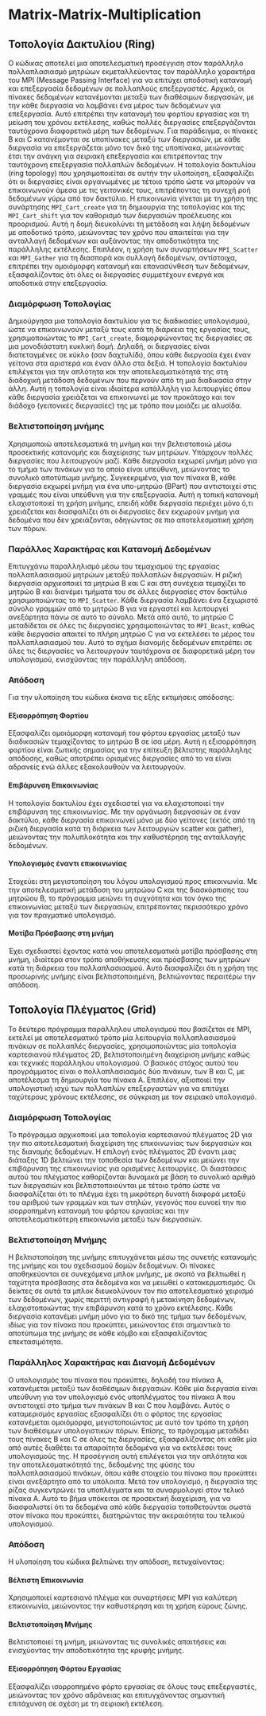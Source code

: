 # Matrix-Matrix-Multiplication

## Τοπολογία Δακτυλίου (Ring)
Ο κώδικας αποτελεί μια αποτελεσματική προσέγγιση στον παράλληλο πολλαπλασιασμό μητρώων εκμεταλλεύοντας τον παράλληλο χαρακτήρα του MPI (Message Passing Interface) για να επιτύχει αποδοτική κατανομή και επεξεργασία δεδομένων σε πολλαπλούς επεξεργαστές. Αρχικά, οι πίνακες δεδομένων κατανέμονται μεταξύ των διαθέσιμων διεργασιών, με την κάθε διεργασία να λαμβάνει ένα μέρος των δεδομένων για επεξεργασία. Αυτό επιτρέπει την κατανομή του φορτίου εργασίας και τη μείωση του χρόνου εκτέλεσης, καθώς πολλές διεργασίες επεξεργάζονται ταυτόχρονα διαφορετικά μέρη των δεδομένων. Για παράδειγμα, οι πίνακες B και C κατανέμονται σε υποπίνακες μεταξύ των διεργασιών, με κάθε διεργασία να επεξεργάζεται μόνο τον δικό της υποπίνακα, μειώνοντας έτσι την ανάγκη για σειριακή επεξεργασία και επιτρέποντας την ταυτόχρονη επεξεργασία πολλαπλών δεδομένων. Η τοπολογία δακτυλίου (ring topology) που χρησιμοποιείται σε αυτήν την υλοποίηση, εξασφαλίζει ότι οι διεργασίες είναι οργανωμένες με τέτοιο τρόπο ώστε να μπορούν να επικοινωνούν άμεσα με τις γειτονικές τους, επιτρέποντας τη συνεχή ροή δεδομένων γύρω από τον δακτύλιο. Η επικοινωνία γίνεται με τη χρήση της συνάρτησης `MPI_Cart_create` για τη δημιουργία της τοπολογίας και της `MPI_Cart_shift` για τον καθορισμό των διεργασιών προέλευσης και προορισμού. Αυτή η δομή διευκολύνει τη μετάδοση και λήψη δεδομένων με αποδοτικό τρόπο, μειώνοντας τον χρόνο που απαιτείται για την ανταλλαγή δεδομένων και αυξάνοντας την αποδοτικότητα της παράλληλης εκτέλεσης. Επιπλέον, η χρήση των συναρτήσεων `MPI_Scatter` και `MPI_Gather` για τη διασπορά και συλλογή δεδομένων, αντίστοιχα, επιτρέπει την ομοιόμορφη κατανομή και επανασύνθεση των δεδομένων, εξασφαλίζοντας ότι όλες οι διεργασίες συμμετέχουν ενεργά και αποδοτικά στην επεξεργασία.

### Διαμόρφωση Τοπολογίας
Δημιούργησα μια τοπολογία δακτυλίου για τις διαδικασίες υπολογισμού, ώστε να επικοινωνούν μεταξύ τους κατά τη διάρκεια της εργασίας τους, χρησιμοποιώντας το `MPI_Cart_create`, διαμορφώνοντας τις διεργασίες σε μια μονοδιάστατη κυκλική δομή. Δηλαδή, οι διεργασίες είναι διατεταγμένες σε κύκλο (σαν δαχτυλίδι), όπου κάθε διεργασία έχει έναν γείτονα στα αριστερά και έναν άλλο στα δεξιά. Η τοπολογία δακτυλίου επιλέγεται για την απλότητα και την αποτελεσματικότητά της στη διαδοχική μετάδοση δεδομένων που περνούν από τη μια διαδικασία στην άλλη. Αυτή η τοπολογία είναι ιδιαίτερα κατάλληλη για λειτουργίες όπου κάθε διεργασία χρειάζεται να επικοινωνεί με τον προκάτοχο και τον διάδοχο (γειτονικές διεργασίες) της με τρόπο που μοιάζει με αλυσίδα.

### Βελτιστοποίηση μνήμης
Χρησιμοποιώ αποτελεσματικά τη μνήμη και την βελτιστοποιώ μέσω προσεκτικής κατανομής και διαχείρισης των μητρώων. Υπάρχουν πολλές διεργασίες που λειτουργούν μαζί. Κάθε διεργασία εκχωρεί μνήμη μόνο για το τμήμα των πινάκων για το οποίο είναι υπεύθυνη, μειώνοντας το συνολικό αποτύπωμα μνήμης. Συγκεκριμένα, για τον πίνακα Β, κάθε διεργασία εκχωρεί μνήμη για ένα υπο-μητρώο (BPart) που αντιστοιχεί στις γραμμές που είναι υπεύθυνη για την επεξεργασία. Αυτή η τοπική κατανομή ελαχιστοποιεί τη χρήση μνήμης, επειδή κάθε διεργασία περιέχει μόνο ό,τι χρειάζεται και διασφαλίζει ότι οι διεργασίες δεν εκχωρούν μνήμη για δεδομένα που δεν χρειάζονται, οδηγώντας σε πιο αποτελεσματική χρήση των πόρων.

### Παράλλος Χαρακτήρας και Κατανομή Δεδομένων
Επιτυγχάνω παραλληλισμό μέσω του τεμαχισμού της εργασίας πολλαπλασιασμού μητρώων μεταξύ πολλαπλών διεργασιών.  Η ριζική διεργασία αρχικοποιεί τα μητρώα B και C και στη συνέχεια τεμαχίζει το μητρώο Β και διανέμει τμήματα του σε άλλες διεργασίες στον δακτύλιο χρησιμοποιώντας το `MPI_Scatter`. Κάθε διεργασία λαμβάνει ένα ξεχωριστό σύνολο γραμμών από το μητρώο Β για να εργαστεί και λειτουργεί ανεξάρτητα πάνω σε αυτό το σύνολο. Μετά από αυτό, το μητρώο C μεταδίδεται σε όλες τις διεργασίες χρησιμοποιώντας το `MPI_Bcast`, καθώς κάθε διεργασία απαιτεί το πλήρη μητρώο C για να εκτελέσει το μέρος του πολλαπλασιασμού του. Αυτό το σχήμα διανομής δεδομένων επιτρέπει σε όλες τις διεργασίες να λειτουργούν ταυτόχρονα σε διαφορετικά μέρη του υπολογισμού, ενισχύοντας την παράλληλη απόδοση.

### Απόδοση
Για την υλοποίηση του κώδικα έκανα τις εξής εκτιμήσεις απόδοσης:
#### Εξισορρόπηση Φορτίου
Εξασφαλίζει ομοιόμορφη κατανομή του φόρτου εργασίας μεταξύ των διαδικασιών τεμαχίζοντας το μητρώο Β σε ίσα μέρη. Αυτή η εξισορρόπηση φορτίου είναι ζωτικής σημασίας για την επίτευξη βέλτιστης παράλληλης απόδοσης, καθώς αποτρέπει ορισμένες διεργασίες από το να είναι αδρανείς ενώ άλλες εξακολουθούν να λειτουργούν.
#### Επιβάρυνση Επικοινωνίας
Η τοπολογία δακτυλίου έχει σχεδιαστεί για να ελαχιστοποιεί την επιβάρυνση της επικοινωνίας. Με την οργάνωση διεργασιών σε έναν δακτύλιο, κάθε διεργασία επικοινωνεί μόνο με δύο γείτονες (εκτός από τη ριζική διεργασία κατά τη διάρκεια των λειτουργιών scatter και gather), μειώνοντας την πολυπλοκότητα και την καθυστέρηση της ανταλλαγής δεδομένων.
#### Υπολογισμός έναντι επικοινωνίας 
Στοχεύει στη μεγιστοποίηση του λόγου υπολογισμού προς επικοινωνία. Με την αποτελεσματική μετάδοση του μητρώου C και της διασκόρπισης του μητρώου Β, το πρόγραμμα μειώνει τη συχνότητα και τον όγκο της επικοινωνίας μεταξύ των διεργασιών, επιτρέποντας περισσότερο χρόνο για τον πραγματικό υπολογισμό.
#### Μοτίβα Πρόσβασης στη μνήμη 
Έχει σχεδιαστεί έχοντας κατά νου αποτελεσματικά μοτίβα πρόσβασης στη μνήμη, ιδιαίτερα στον τρόπο αποθήκευσης και πρόσβασης των μητρώων κατά τη διάρκεια του πολλαπλασιασμού. Αυτό διασφαλίζει ότι η χρήση της προσωρινής μνήμης είναι βελτιστοποιημένη, βελτιώνοντας περαιτέρω την απόδοση.

## Τοπολογία Πλέγματος (Grid) 
Το δεύτερο πρόγραμμα παράλληλου υπολογισμού που βασίζεται σε MPI, εκτελεί με αποτελεσματικό τρόπο μία λειτουργία πολλαπλασιασμού πινάκων σε πολλαπλές διεργασίες, χρησιμοποιώντας μία τοπολογία καρτεσιανού πλέγματος 2D, βελτιστοποιημένη διαχείριση μνήμης καθώς και τεχνικές παράλληλου υπολογισμού. Ο βασικός στόχος αυτού του προγράμματος είναι ο πολλαπλασιασμός δύο πινάκων, των B και C, με αποτέλεσμα τη δημιουργία του πίνακα A. Επιπλέον, αξιοποιεί την υπολογιστική ισχύ των πολλαπλών επεξεργαστών για να επιτύχει ταχύτερους χρόνους εκτέλεσης, σε σύγκριση με τον σειριακό υπολογισμό.

### Διαμόρφωση Τοπολογίας
Το πρόγραμμα αρχικοποιεί μια τοπολογία καρτεσιανού πλέγματος 2D για την πιο αποτελεσματική διαχείριση της επικοινωνίας των διεργασιών και της διανομής δεδομένων. Η επιλογή ενός πλέγματος 2D έναντι μιας διάταξης 1D βελτιώνει την τοποθεσία των δεδομένων και μειώνει την επιβάρυνση της επικοινωνίας για ορισμένες λειτουργίες. Οι διαστάσεις αυτού του πλέγματος καθορίζονται δυναμικά με βάση το συνολικό αριθμό των διεργασιών και βελτιστοποιούνται με τέτοιο τρόπο ώστε να διασφαλίζεται ότι το πλέγμα έχει τη μικρότερη δυνατή διαφορά μεταξύ του αριθμού των γραμμών και των στηλών, γεγονός που ευνοεί την πιο ισορροπημένη κατανομή του φόρτου εργασίας και την αποτελεσματικότερη επικοινωνία μεταξύ των διεργασιών.

### Βελτιστοποίηση Μνήμης
Η βελτιστοποίηση της μνήμης επιτυγχάνεται μέσω της συνετής κατανομής της μνήμης και του σχεδιασμού δομών δεδομένων. Οι πίνακες αποθηκεύονται σε συνεχόμενα μπλοκ μνήμης, με σκοπό να βελτιωθεί η ταχύτητα πρόσβασης στα δεδομένα και να μειωθεί ο κατακερματισμός. Οι δείκτες σε αυτά τα μπλοκ διευκολύνουν τον πιο αποτελεσματικό χειρισμό των δεδομένων, χωρίς περιττή αντιγραφή ή μετακίνηση δεδομένων, ελαχιστοποιώντας την επιβάρυνση κατά το χρόνο εκτέλεσης. Κάθε διεργασία κατανέμει μνήμη μόνο για το δικό της τμήμα των δεδομένων, ιδίως για τον πίνακα που προκύπτει, μειώνοντας έτσι σημαντικά το αποτύπωμα της μνήμης σε κάθε κόμβο και εξασφαλίζοντας επεκτασιμότητα.

### Παράλληλος Χαρακτήρας και Διανομή Δεδομένων
Ο υπολογισμός του πίνακα που προκύπτει, δηλαδή του πίνακα A, κατανέμεται μεταξύ των διαθέσιμων διεργασιών. Κάθε μία διεργασία είναι υπεύθυνη για τον υπολογισμό ενός υποπλέγματος του πίνακα A που αντιστοιχεί στο τμήμα των πινάκων B και C που λαμβάνει. Αυτός ο καταμερισμός εργασίας εξασφαλίζει ότι ο φόρτος της εργασίας κατανέμεται ομοιόμορφα, μεγιστοποιώντας με αυτό τον τρόπο τη χρήση των διαθέσιμων υπολογιστικών πόρων. Επίσης, το πρόγραμμα μεταδίδει τους πίνακες B και C σε όλες τις διεργασίες, εξασφαλίζοντας ότι κάθε μία από αυτές διαθέτει τα απαραίτητα δεδομένα για να εκτελέσει τους υπολογισμούς της. Η προσέγγιση αυτή επιλέγεται για την απλότητα και την αποτελεσματικότητά της, δεδομένης της φύσης του πολλαπλασιασμού πινάκων, όπου κάθε στοιχείο του πίνακα που προκύπτει είναι ανεξάρτητο από τα υπόλοιπα. Μετά τον υπολογισμό, η διεργασία της ρίζας συγκεντρώνει τα υποπλέγματα και τα συναρμολογεί στον τελικό πίνακα A. Αυτό το βήμα υπόκειται σε προσεκτική διαχείριση, για να διασφαλιστεί ότι τα δεδομένα από κάθε διεργασία τοποθετούνται σωστά στον πίνακα που προκύπτει, διατηρώντας την ακεραιότητα του τελικού υπολογισμού.

### Απόδοση
Η υλοποίηση του κώδικα βελτιώνει την απόδοση, πετυχαίνοντας:
#### Βέλτιστη Επικοινωνία 
Χρησιμοποιεί καρτεσιανό πλέγμα και συναρτήσεις MPI για καλύτερη επικοινωνία, μειώνοντας την καθυστέρηση και τη χρήση εύρους ζώνης.
#### Βελτιστοποίηση Μνήμης 
Βελτιστοποιεί τη μνήμη, μειώνοντας τις συνολικές απαιτήσεις και ενισχύοντας την αποδοτικότητα της κρυφής μνήμης.
#### Εξισορρόπηση Φόρτου Εργασίας 
Εξασφαλίζει ισορροπημένο φόρτο εργασίας σε όλους τους επεξεργαστές, μειώνοντας τον χρόνο αδράνειας και επιτυγχάνοντας σημαντική επιτάχυνση σε σχέση με τη σειριακή εκτέλεση.
